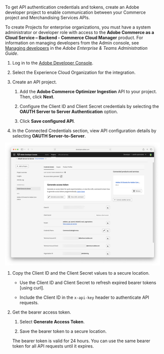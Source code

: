 To get API authentication credentials and tokens, create an Adobe developer project to enable communication between your Commerce project and Merchandising Services APIs.

<InlineAlert variant="info" slots="text" />

To create Projects for enterprise organizations, you must have a system administrator or developer role with access to the **Adobe Commerce as a Cloud Service – Backend - Commerce Cloud Manager** product. For information on managing developers from the Admin console, see [Managing developers](https://helpx.adobe.com/enterprise/using/manage-developers.html) in the *Adobe Enterprise & Teams Administration Guide*.

1. Log in to the [Adobe Developer Console](https://developer.adobe.com/console).

1. Select the Experience Cloud Organization for the integration.

1. Create an API project.

   1. Add the **Adobe Commerce Optimizer Ingestion** API to your project. Then, click **Next**.

   1. Configure the Client ID and Client Secret credentials by selecting the **OAUTH Server to Server Authentication** option.

   1. Click **Save configured API**.

1. In the Connected Credentials section, view API configuration details by selecting **OAUTH Server-to-Server**.

  ![Adobe developer project - Credential Details](../../pages/_images/dev-console-credential-details.png)

1. Copy the Client ID and the Client Secret values to a secure location.

   - Use the Client ID and Client Secret to refresh expired bearer tokens [using curl].

   - Include the Client ID in the `x-api-key` header to authenticate API requests.

1. Get the bearer access token.

   1. Select **Generate Access Token**.

   1. Save the bearer token to a secure location.

   The bearer token is valid for 24 hours. You can use the same bearer token for all API requests until it expires.
